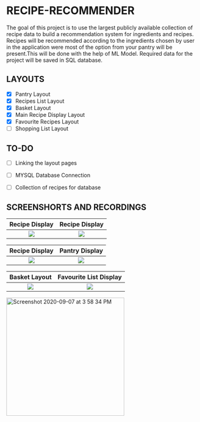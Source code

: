 # RECIPE-RECOMMENDER

The goal of this project is to use the largest publicly available collection of recipe data to build a recommendation system for ingredients and recipes.
Recipes will be recommended according to the ingredients chosen by user in the application were most of the option from your pantry will be present.This will be done with the help of ML Model. Required data for the project will be saved in SQL database.  


## LAYOUTS
- [X] Pantry Layout
- [X] Recipes List Layout
- [X] Basket Layout
- [X] Main Recipe Display Layout
- [X] Favourite Recipes Layout
- [ ] Shopping List Layout

## TO-DO

- [ ] Linking the layout pages
- [ ] MYSQL Database Connection 
- [ ] Collection of recipes for database


## SCREENSHORTS AND RECORDINGS


Recipe Display             |  Recipe Display
:-------------------------:|:-------------------------:
![](https://user-images.githubusercontent.com/55665104/92324056-9f170e80-f05b-11ea-8994-e0b38f45f776.png)  |  ![](https://user-images.githubusercontent.com/55665104/92323672-2c586400-f058-11ea-9be0-d1a986a3ed78.png)



Recipe Display             |  Pantry Display
:-------------------------:|:-------------------------:
![](https://user-images.githubusercontent.com/55665104/92323673-2febeb00-f058-11ea-9bc4-36151464e1b3.png)  |  ![](https://user-images.githubusercontent.com/55665104/92376190-d6e78a00-f11f-11ea-9e0c-6948e0955784.gif)



Basket Layout            |  Favourite List Display
:-------------------------:|:-------------------------:
![](https://user-images.githubusercontent.com/55665104/92323675-3f6b3400-f058-11ea-8d78-de4eecddc465.png)  |  ![](https://user-images.githubusercontent.com/55665104/92376226-e535a600-f11f-11ea-8a39-fb61789c4800.gif)

<img width="309" alt="Screenshot 2020-09-07 at 3 58 34 PM" src="https://user-images.githubusercontent.com/55665104/92378240-211e3a80-f123-11ea-8d76-b401a27066c9.png">


